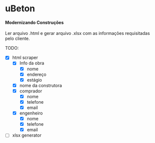 # uBeton 

#### Modernizando Construções

Ler arquivo .html e gerar arquivo .xlsx com as informações requisitadas pelo cliente. 

TODO:

- [X] html scraper
  - [x] Info da obra
    - [x] nome
    - [X] endereço
    - [x] estágio
  - [X] nome da construtora
  - [X] comprador
    - [X] nome 
    - [X] telefone 
    - [X] email
  - [X] engenheiro
    - [X] nome 
    - [X] telefone 
    - [X] email
- [ ] xlsx generator